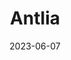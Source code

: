 ---
cc-type: constellation
title: "Antlia"
date: 2023-06-07
borders:
  - Centaurus
  - Hydra
  - Pyxis
  - Vela
hashtag: antlia
subdivision-of:
  - southern celestial hemisphere
tags:
  - Constellation
---